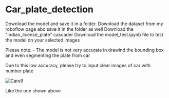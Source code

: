 # Car_plate_detection

Download the model and save it in a folder.
Download the dataset from my roboflow page abd save it in the folder as well
Download the "indian_license_plate" cascader
Download the model_test.ipynb file to test the model on your selected images

Please note: - The model is not very accurate in drawind the bounding box and even segmenting the plate from car

Due to this low accuracy, please try to input clear images of car with number plate

![Cars9](https://github.com/Invicta369/Car_plate_detection/assets/91005649/a59d8442-cfe6-46ae-ae09-4f007a955a09)


Like the one shown above
